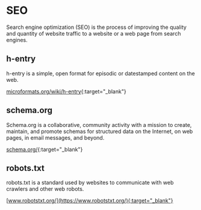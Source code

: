 # SEO

Search engine optimization (SEO) is the process of improving the quality and quantity of website traffic to a website or a web page from search engines.

## h-entry

h-entry is a simple, open format for episodic or datestamped content on the web.

[microformats.org/wiki/h-entry](https://microformats.org/wiki/h-entry){:target="_blank"}

## schema.org

Schema.org is a collaborative, community activity with a mission to create, maintain, and promote schemas for structured data on the Internet, on web pages, in email messages, and beyond.

[schema.org/](https://schema.org/){:target="_blank"}

## robots.txt

robots.txt is a standard used by websites to communicate with web crawlers and other web robots.

[www.robotstxt.org/](https://www.robotstxt.org/){:target="_blank"}
